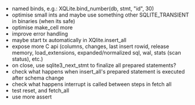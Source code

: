 - named binds, e.g.: XQLite.bind_number(db, stmt, "id", 30)
- optimise small ints and maybe use something other SQLITE_TRANSIENT in binaries (when its safe)
- optimise make_cell more
- improve error handling
- maybe start tx automatically in XQlite.insert_all
- expose more C api (columns, changes, last insert rowid, release memory, load_extensions, expanded/normalized sql, wal, stats (scan status), etc.)
- on close, use sqlite3_next_stmt to finalize all prepared statements?
- check what happens when insert_all's prepared statement is executed after schema change
- check what happens interrupt is called between steps in fetch all
- test reset, and fetch_all
- use more assert
